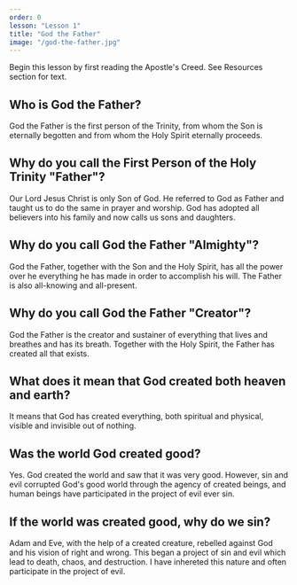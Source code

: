 ```yaml
---
order: 0
lesson: "Lesson 1"
title: "God the Father"
image: "/god-the-father.jpg"
---
```


Begin this lesson by first reading the Apostle's Creed. See Resources section for text.

## Who is God the Father?

God the Father is the first person of the Trinity, from whom the Son is eternally begotten and from whom the Holy Spirit eternally proceeds.

## Why do you call the First Person of the Holy Trinity "Father"?

Our Lord Jesus Christ is only Son of God. He referred to God as Father and taught us to do the same in prayer and worship. God has adopted all believers into his family and now calls us sons and daughters.

## Why do you call God the Father "Almighty"?

God the Father, together with the Son and the Holy Spirit, has all the power over he everything he has made in order to accomplish his will. The Father is also all-knowing and all-present.

## Why do you call God the Father "Creator"?

God the Father is the creator and sustainer of everything that lives and breathes and has its breath. Together with the Holy Spirit, the Father has created all that exists.

## What does it mean that God created both heaven and earth?

It means that God has created everything, both spiritual and physical, visible and invisible out of nothing.

## Was the world God created good?

Yes. God created the world and saw that it was very good. However, sin and evil corrupted God's good world through the agency of created beings, and human beings have participated in the project of evil ever sin.

## If the world was created good, why do we sin?

Adam and Eve, with the help of a created creature, rebelled against God and his vision of right and wrong. This began a project of sin and evil which lead to death, chaos, and destruction. I have inhereted this nature and often participate in the project of evil.
